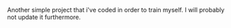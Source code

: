 Another simple project that i've coded in order to train myself. I will probably not update it furthermore. 
